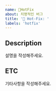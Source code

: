 ```yaml
---
name: 🐛HotFix
about: 치명적인 버그
title: '🐛 Hot-Fix: '
labels: 'hotfix'
---
```


## Description

설명을 작성해주세요.

## ETC

기타사항을 작성해주세요.
